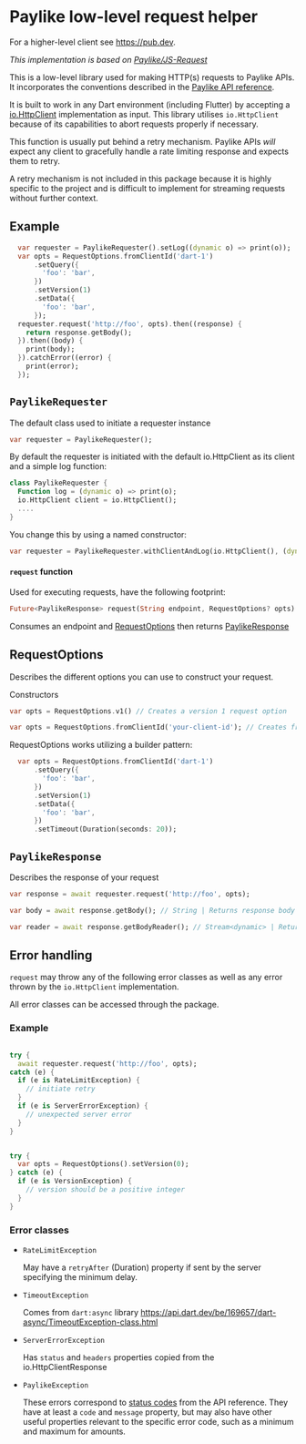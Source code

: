 # Paylike low-level request helper

For a higher-level client see https://pub.dev.

*This implementation is based on [Paylike/JS-Request](https://github.com/paylike/js-request)*

This is a low-level library used for making HTTP(s) requests to Paylike APIs. It
incorporates the conventions described in the
[Paylike API reference](https://github.com/paylike/api-reference).

It is built to work in any Dart environment (including Flutter) by
accepting a [io.HttpClient](https://api.dart.dev/stable/2.13.4/dart-io/HttpClient-class.html)
implementation as input. This library utilises `io.HttpClient` because of its capabilities to abort
requests properly if necessary.

This function is usually put behind a retry mechanism. Paylike APIs _will_
expect any client to gracefully handle a rate limiting response and expects them
to retry.

A retry mechanism is not included in this package because it is highly specific
to the project and is difficult to implement for streaming requests without
further context.

## Example

```dart
  var requester = PaylikeRequester().setLog((dynamic o) => print(o));
  var opts = RequestOptions.fromClientId('dart-1')
      .setQuery({
        'foo': 'bar',
      })
      .setVersion(1)
      .setData({
        'foo': 'bar',
      });
  requester.request('http://foo', opts).then((response) {
    return response.getBody();
  }).then((body) {
    print(body);
  }).catchError((error) {
    print(error);
  });
```

## `PaylikeRequester`

The default class used to initiate a requester instance

```dart
var requester = PaylikeRequester();
```

By default the requester is initiated with the default io.HttpClient as its client and a simple log function:
```dart
class PaylikeRequester {
  Function log = (dynamic o) => print(o);
  io.HttpClient client = io.HttpClient();
  ....
}
```

You change this by using a named constructor:
```dart
var requester = PaylikeRequester.withClientAndLog(io.HttpClient(), (dynamic o) => print(o));
```

#### `request` function

Used for executing requests, have the following footprint:
```dart
Future<PaylikeResponse> request(String endpoint, RequestOptions? opts)
```

Consumes an endpoint and [RequestOptions](#requestoptions) then returns [PaylikeResponse](#paylikeresponse)

## RequestOptions

Describes the different options you can use to construct your request.

Constructors
```dart
var opts = RequestOptions.v1() // Creates a version 1 request option

var opts = RequestOptions.fromClientId('your-client-id'); // Creates from your client id
```

RequestOptions works utilizing a builder pattern:

```dart
  var opts = RequestOptions.fromClientId('dart-1')
      .setQuery({
        'foo': 'bar',
      })
      .setVersion(1)
      .setData({
        'foo': 'bar',
      })
      .setTimeout(Duration(seconds: 20));
```

## `PaylikeResponse`

Describes the response of your request

```dart
var response = await requester.request('http://foo', opts);

var body = await response.getBody(); // String | Returns response body in plain simple string

var reader = await response.getBodyReader(); // Stream<dynamic> | Returns an object stream with the decoded json body
```


## Error handling

`request` may throw any of the following error classes as well as any error
thrown by the `io.HttpClient` implementation.

All error classes can be accessed through the package.

### Example

```dart

try {
  await requester.request('http://foo', opts);
catch (e) {
  if (e is RateLimitException) {
    // initiate retry
  }
  if (e is ServerErrorException) {
    // unexpected server error
  }
}


try {
  var opts = RequestOptions().setVersion(0);
} catch (e) {
  if (e is VersionException) {
    // version should be a positive integer
  }
}
```

### Error classes

- `RateLimitException`

  May have a `retryAfter` (Duration) property if sent by the server
  specifying the minimum delay.

- `TimeoutException`

  Comes from `dart:async` library https://api.dart.dev/be/169657/dart-async/TimeoutException-class.html

- `ServerErrorException`

  Has `status` and `headers` properties copied from the io.HttpClientResponse

- `PaylikeException`

  These errors correspond to
  [status codes](https://github.com/paylike/api-reference/blob/master/status-codes.md)
  from the API reference. They have at least a `code` and `message` property,
  but may also have other useful properties relevant to the specific error code,
  such as a minimum and maximum for amounts.
